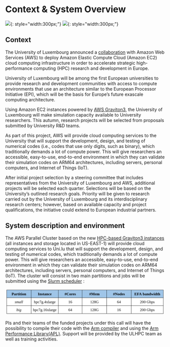 # Context & System Overview

![](https://upload.wikimedia.org/wikipedia/commons/thumb/9/93/Amazon_Web_Services_Logo.svg/1280px-Amazon_Web_Services_Logo.svg.png){: style="width:300px;"}
![](https://upload.wikimedia.org/wikipedia/commons/thumb/1/1e/University_of_Luxembourg_logo_%28fr%29.svg/2421px-University_of_Luxembourg_logo_%28fr%29.svg.png){: style="width:300px;"}

## Context

The University of Luxembourg announced a [collaboration](https://www.uni.lu/en/news/university-of-luxembourg-to-use-aws-processors-in-hpc-research/) with Amazon Web Services (AWS) to deploy Amazon Elastic Compute Cloud (Amazon EC2) cloud computing infrastructure in order to accelerate strategic high-performance computing (HPC) research and development in Europe.

University of Luxembourg will be among the first European universities to provide research and development communities with access to compute environments that use an architecture similar to the European Processor Initiative (EPI), which will be the basis for Europe’s future exascale computing architecture.

Using Amazon EC2 instances powered by [AWS Graviton3](https://aws.amazon.com/blogs/aws/new-amazon-ec2-c7g-instances-powered-by-aws-graviton3-processors/), the University of Luxembourg will make simulation capacity available to University researchers. This autumn, research projects will be selected from proposals submitted by University R&D teams.

As part of this project, AWS will provide cloud computing services to the University that will support the development, design, and testing of numerical codes (i.e., codes that use only digits, such as binary), which traditionally demands a lot of compute power. This will give researchers an accessible, easy-to-use, end-to-end environment in which they can validate their simulation codes on ARM64 architectures, including servers, personal computers, and Internet of Things (IoT).

After initial project selection by a steering committee that includes representatives from the University of Luxembourg and AWS, additional projects will be selected each quarter. Selections will be based on the University’s outlined research goals. Priority will be given to research carried out by the University of Luxembourg and its interdisciplinary research centers; however, based on available capacity and project qualifications, the initiative could extend to European industrial partners.



## System description and environment 

The AWS Parallel Cluster based on the new [HPC-based Graviton3 instances](https://aws.amazon.com/ec2/instance-types/hpc7g/) (all instances and storage located in US-EAST-1) will provide cloud computing services to Uni.lu that will support the development, design, and testing of numerical codes, which traditionally demands a lot of compute power. This will give researchers an accessible, easy-to-use, end-to-end environment in which they can validate their simulation codes on ARM64 architectures, including servers, personal computers, and Internet of Things (IoT). The cluster will consist in two main partitions and jobs will be submitted using the [Slurm scheduler](https://slurm.schedmd.com/documentation.html) :



![](./images/queues.png)


PIs and their teams of the funded projects under this call will have the possibility to compile their code with the [Arm compiler](https://developer.arm.com/Tools%20and%20Software/Arm%20Compiler%20for%20Linux) and using the [Arm Performance Library(APL)](https://developer.arm.com/Tools%20and%20Software/Arm%20Performance%20Libraries). Support will be provided by the ULHPC team as well as training activities.


